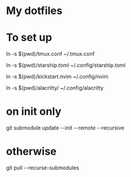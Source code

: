 # My dotfiles

# To set up

ln -s $(pwd)/tmux.conf ~/.tmux.conf

ln -s $(pwd)/starship.toml ~/.config/starship.toml

ln -s $(pwd)/kickstart.nvim ~/.config/nvim

ln -s $(pwd)/alacritty/ ~/.config/alacritty

# on init only
git submodule update --init --remote --recursive
# otherwise
git pull --recurse-submodules
